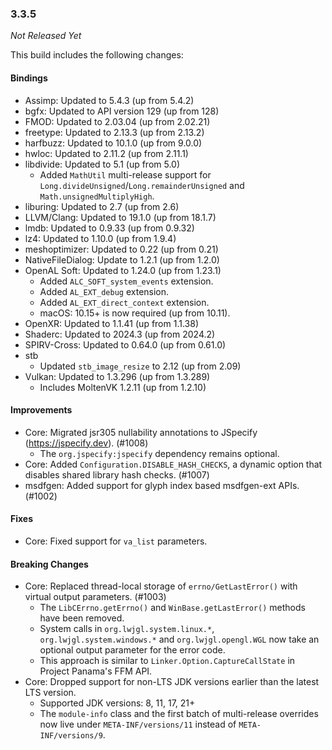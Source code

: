 ### 3.3.5

_Not Released Yet_

This build includes the following changes:

#### Bindings

- Assimp: Updated to 5.4.3 (up from 5.4.2)
- bgfx: Updated to API version 129 (up from 128)
- FMOD: Updated to 2.03.04 (up from 2.02.21)
- freetype: Updated to 2.13.3 (up from 2.13.2)
- harfbuzz: Updated to 10.1.0 (up from 9.0.0)
- hwloc: Updated to 2.11.2 (up from 2.11.1)
- libdivide: Updated to 5.1 (up from 5.0)
  * Added `MathUtil` multi-release support for `Long.divideUnsigned`/`Long.remainderUnsigned` and `Math.unsignedMultiplyHigh`.
- liburing: Updated to 2.7 (up from 2.6)
- LLVM/Clang: Updated to 19.1.0 (up from 18.1.7)
- lmdb: Updated to 0.9.33 (up from 0.9.32)
- lz4: Updated to 1.10.0 (up from 1.9.4)
- meshoptimizer: Updated to 0.22 (up from 0.21)
- NativeFileDialog: Update to 1.2.1 (up from 1.2.0)
- OpenAL Soft: Updated to 1.24.0 (up from 1.23.1)
  * Added `ALC_SOFT_system_events` extension.
  * Added `AL_EXT_debug` extension.
  * Added `AL_EXT_direct_context` extension.
  * macOS: 10.15+ is now required (up from 10.11).
- OpenXR: Updated to 1.1.41 (up from 1.1.38)
- Shaderc: Updated to 2024.3 (up from 2024.2)
- SPIRV-Cross: Updated to 0.64.0 (up from 0.61.0)
- stb
  * Updated `stb_image_resize` to 2.12 (up from 2.09)
- Vulkan: Updated to 1.3.296 (up from 1.3.289)
  * Includes MoltenVK 1.2.11 (up from 1.2.10)

#### Improvements

- Core: Migrated jsr305 nullability annotations to JSpecify (https://jspecify.dev). (#1008)
  * The `org.jspecify:jspecify` dependency remains optional.
- Core: Added `Configuration.DISABLE_HASH_CHECKS`, a dynamic option that disables shared library hash checks. (#1007)
- msdfgen: Added support for glyph index based msdfgen-ext APIs. (#1002)

#### Fixes

- Core: Fixed support for `va_list` parameters.

#### Breaking Changes

- Core: Replaced thread-local storage of `errno/GetLastError()` with virtual output parameters. (#1003)
  * The `LibCErrno.getErrno()` and `WinBase.getLastError()` methods have been removed.
  * System calls in `org.lwjgl.system.linux.*`, `org.lwjgl.system.windows.*` and `org.lwjgl.opengl.WGL` now take an optional output parameter for the error code.
  * This approach is similar to `Linker.Option.CaptureCallState` in Project Panama's FFM API.
- Core: Dropped support for non-LTS JDK versions earlier than the latest LTS version.
  * Supported JDK versions: 8, 11, 17, 21+
  * The `module-info` class and the first batch of multi-release overrides now live under `META-INF/versions/11` instead of `META-INF/versions/9`.